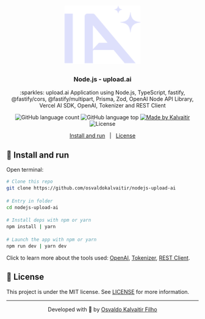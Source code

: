 <h1 align="center">
    <img src="/.github/assets/logo.svg"
    width="200px"
    alt="Logo" />
</h1>

<h3 align="center">
  Node.js - upload.ai
</h3>

<p align="center">
  :sparkles: upload.ai Application using Node.js, TypeScript, fastify, @fastify/cors, @fastify/multipart, Prisma, Zod, OpenAI Node API Library, Vercel AI SDK, OpenAI, Tokenizer and REST Client
</p>

<p align="center">
  <img alt="GitHub language count" src="https://img.shields.io/github/languages/count/osvaldokalvaitir/nodejs-upload-ai.svg?color=00A83A">

  <img alt="GitHub language top" src="https://img.shields.io/github/languages/top/osvaldokalvaitir/nodejs-upload-ai.svg?color=00A83A">

  <a href="https://kalvaitir.com/">
    <img alt="Made by Kalvaitir" src="https://img.shields.io/badge/made%20by-Kalvaitir-00A83A">
  </a>

  <img alt="License" src="https://img.shields.io/badge/license-MIT-00A83A">
</p>

<p align="center">
  <a href="#wrench-install-and-run">Install and run</a>&nbsp;&nbsp;&nbsp;|&nbsp;&nbsp;&nbsp;<a href="#memo-license">License</a>
</p>

## :wrench: Install and run

Open terminal:

```sh
# Clone this repo
git clone https://github.com/osvaldokalvaitir/nodejs-upload-ai

# Entry in folder
cd nodejs-upload-ai

# Install deps with npm or yarn
npm install | yarn

# Launch the app with npm or yarn
npm run dev | yarn dev
```
Click to learn more about the tools used: [OpenAI](https://github.com/osvaldokalvaitir/awesome/blob/main/src/artificial-intelligences/openai.md), [Tokenizer](https://github.com/osvaldokalvaitir/awesome/blob/main/src/artificial-intelligences/tokenizer.md), [REST Client](https://github.com/osvaldokalvaitir/awesome/blob/main/src/code-editors/visual-studio-code/extensions/rest-client.md).

## :memo: License

This project is under the MIT license. See [LICENSE](/LICENSE) for more information.

---

<p align="center">
Developed with 💚 by <a href="https://www.linkedin.com/in/osvaldokalvaitir">Osvaldo Kalvaitir Filho</a>
</p>
